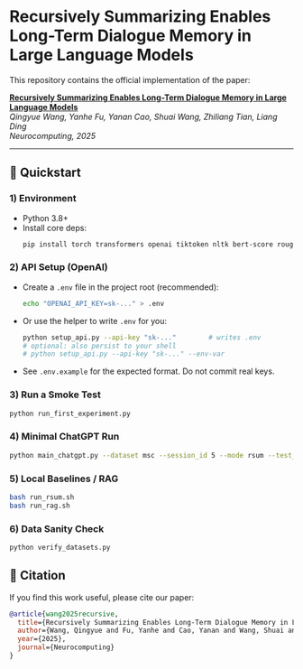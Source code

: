 # Recursively Summarizing Enables Long-Term Dialogue Memory in Large Language Models

This repository contains the official implementation of the paper:

[**Recursively Summarizing Enables Long-Term Dialogue Memory in Large Language Models**](https://arxiv.org/pdf/2308.15022)  
*Qingyue Wang, Yanhe Fu, Yanan Cao, Shuai Wang, Zhiliang Tian, Liang Ding*  
*Neurocomputing, 2025*

---

## 🚀 Quickstart

### 1) Environment
- Python 3.8+
- Install core deps:
  ```bash
  pip install torch transformers openai tiktoken nltk bert-score rouge numpy pandas tqdm openpyxl
  ```

### 2) API Setup (OpenAI)
- Create a `.env` file in the project root (recommended):
  ```bash
  echo "OPENAI_API_KEY=sk-..." > .env
  ```
- Or use the helper to write `.env` for you:
  ```bash
  python setup_api.py --api-key "sk-..."        # writes .env
  # optional: also persist to your shell
  # python setup_api.py --api-key "sk-..." --env-var
  ```
- See `.env.example` for the expected format. Do not commit real keys.

### 3) Run a Smoke Test
```bash
python run_first_experiment.py
```

### 4) Minimal ChatGPT Run
```bash
python main_chatgpt.py --dataset msc --session_id 5 --mode rsum --test_num 5
```

### 5) Local Baselines / RAG
```bash
bash run_rsum.sh
bash run_rag.sh
```

### 6) Data Sanity Check
```bash
python verify_datasets.py
```

## 📄 Citation
If you find this work useful, please cite our paper:

```bibtex
@article{wang2025recursive,
  title={Recursively Summarizing Enables Long-Term Dialogue Memory in Large Language Models},
  author={Wang, Qingyue and Fu, Yanhe and Cao, Yanan and Wang, Shuai and Tian, Zhiliang and Ding, Liang},
  year={2025},
  journal={Neurocomputing}
}
